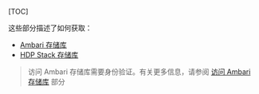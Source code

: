 [TOC]

这些部分描述了如何获取：

- [Ambari 存储库]($AmbariRepositories)
- [HDP Stack 存储库]($HDPStackRepositories)

> 访问 Ambari 存储库需要身份验证。有关更多信息，请参阅 [访问 Ambari 存储库]($AccessingAmbariRepositories) 部分
